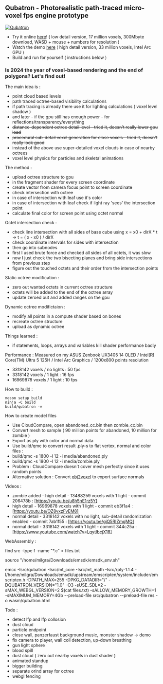 ## Qubatron - Photorealistic path-traced micro-voxel fps engine prototype

[![Qubatron](https://img.youtube.com/vi/LqytIbcjX18/0.jpg)](https://www.youtube.com/watch?v=LqytIbcjX18)

- Try it online [here](https://milgra.com/qubatron/)! ( low detail version, 17 million voxels, 300Mbyte download, WASD + mouse + numbers for resolution )  
- Watch the demo [here](https://youtu.be/kmjUZZyvqhA?si=56xASom5bmYTcNpD) ( high detail version, 33 million voxels, Intel Arc GPU )
- Build and run for yourself ( instructions below )

### Is 2024 the year of voxel-based rendering and the end of polygons? Let's find out!

The main idea is :
- point cloud based levels
- path traced octree-based visibility calculations
- if path tracing is already there use it for lighting calculations ( voxel level shadow )
- and later - if the gpu still has enough power - for reflections/transparency/everything
- ~~distance-dependent octree detail level - tried it, doesn't really lower gpu load~~
- ~~procedural sub-detail voxel generation for close voxels - tried it, doesn't really look good~~
- instead of the above use super-detailed voxel clouds in case of nearby octrees
- voxel level physics for particles and skeletal animations

The method :
- upload octree structure to gpu
- in the fragment shader for every screen coordinate
 - create vector from camera focus point to screen coordinate
 - check intersection with octree
 - in case of intersection with leaf use it's color
 - in case of intersection with leaf check if light ray 'sees' the intersection point
 - calculate final color for screen point using octet normal

Octet intersection check :
- check line intersection with all sides of base cube using x = x0 + dirX * t -> t = ( x - x0 ) / dirX
- check coordinate intervals for sides with intersection
- then go into subnodes
 - first I used brute force and checked all sides of all octets, it was slow
 - now I just check the two bisecting planes and bring side intersections from previous step
 - figure out the touched octets and their order from the intersection points

Static octree modification :  
- zero out wanted octets in current octree structure
- octets will be added to the end of the octree array
- update zeroed out and added ranges on the gpu

Dynamic octree modifictaion :
- modify all points in a compute shader based on bones
- recreate octree structure
- upload as dynamic octree

Things learned :
- if statements, loops, arrays and variables kill shader performance badly

Performance :
Measured on my ASUS Zenbook UX3405 14 OLED / Intel(R) Core(TM) Ultra 5 125H / Intel Arc Graphics / 1200x800 points resolution
- 3318142 voxels / no lights : 50 fps
- 3318142 voxels / 1 light : 16 fps
- 16969878 voxels / 1 light : 10 fps 

How to build :
```
meson setup build
ninja -C build
build/qubatron -v
```

How to create model files

- Use CloudCompare, open abandoned_cc.bin then zombie_cc.bin
- Convert mesh to sample ( 90 million points for abandoned, 10 million for zombie )
- Export as ply with color and normal data
- Use build/qmc to convert result .ply-s to flat vertex, normal and color files :
 - build/qmc -s 1800 -l 12 -i media/abandoned.ply
 - build/qmc -s 1800 -l 12 -i media/zombie.ply
- Problem : CloudCompare doesn't cover mesh perfectly since it uses random points
- Alternative solution : Convert [obj2voxel](https`://github.com/Eisenwave/obj2voxel) to export surface normals

Videos :

- zombie added - high detail - 13488259 voxels with 1 light - commit 206478b : [https://youtu.be/u8h5nE1rz5Y]
- high detail - 16969878 voxels with 1 light - commit eb3f1a4 : [https://youtu.be/OZ8vxzFvEM8]
- normal detail - 3318142 voxels with no light, sub-detail randomization enabled - commit 7ab1f55 : [https://youtu.be/giQ5RIZmgMQ]
- normal detail - 3318142 voxels with 1 light - commit 344c25a : [https://www.youtube.com/watch?v=LqytIbcjX18]

WebAssembly :

find src -type f -name "*.c" > files.txt

source "/home/milgra/Downloads/emsdk/emsdk_env.sh"

emcc -Isrc/qubatron -Isrc/mt_core -Isrc/mt_math -Isrc/rply-1.1.4 -I/home/milgra/Downloads/emsdk/upstream/emscripten/system/includer/emscripten.h -DPATH_MAX=255 -DPKG_DATADIR=\"/\" -DQUBATRON_VERSION=\"1.0\" -O3 -sUSE_SDL=2 -sMAX_WEBGL_VERSION=2 $(cat files.txt) -sALLOW_MEMORY_GROWTH=1 -sMAXIMUM_MEMORY=4Gb --preload-file src/qubatron --preload-file res -o wasm/qubatron.html

Todo :

- detect lfp and lfp collosion
- dust cloud
- particle endpoint
- close wall, panzerfaust background music, monster shadow -> demo
- fix camera to player, wall coll detection, up-down breathing
- gun light sphere
- blood spill
- dust cloud ( zero out nearby voxels in dust shader )
- animated standup
- bigger building
- separate orind array for octree
- webgl fencing
